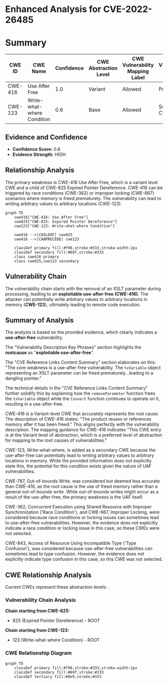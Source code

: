 # Enhanced Analysis for CVE-2022-26485

# Summary
| CWE ID | CWE Name | Confidence | CWE Abstraction Level | CWE Vulnerability Mapping Label | CWE-Vulnerability Mapping Notes |
|---|---|---|---|---|---|
| CWE-416 | Use After Free | 1.0 | Variant | Allowed | Primary CWE |
| CWE-123 | Write-what-where Condition | 0.6 | Base | Allowed | Secondary CWE |

## Evidence and Confidence

*   **Confidence Score:** 0.8
*   **Evidence Strength:** HIGH

## Relationship Analysis
The primary weakness is CWE-416 Use After Free, which is a variant level CWE and a child of CWE-825 Expired Pointer Dereference. CWE-416 can be triggered by race conditions (CWE-362) or improper locking (CWE-667) scenarios where memory is freed prematurely. The vulnerability can lead to writing arbitrary values to arbitrary locations (CWE-123).

```mermaid
graph TD
    cwe416["CWE-416: Use After Free"]
    cwe825["CWE-825: Expired Pointer Dereference"]
    cwe123["CWE-123: Write-what-where Condition"]

    cwe416 -->|CHILDOF| cwe825
    cwe416 -->|CANPRECEDE| cwe123

    classDef primary fill:#f96,stroke:#333,stroke-width:2px
    classDef secondary fill:#69f,stroke:#333
    class cwe416 primary
    class cwe825,cwe123 secondary
```

## Vulnerability Chain
The vulnerability chain starts with the removal of an XSLT parameter during processing, leading to an **exploitable use-after-free (CWE-416)**. The attacker can potentially write arbitrary values to arbitrary locations in memory (**CWE-123**), ultimately leading to remote code execution.

## Summary of Analysis
The analysis is based on the provided evidence, which clearly indicates a **use-after-free** vulnerability.

The "Vulnerability Description Key Phrases" section highlights the **rootcause** as "**exploitable use-after-free**".

The "CVE Reference Links Content Summary" section elaborates on this: "The core weakness is a use-after-free vulnerability. The `txVariable` object representing an XSLT parameter can be freed prematurely...leading to a dangling pointer."

The technical details in the "CVE Reference Links Content Summary" further solidify this by explaining how the `removeParameter` function frees the `txVariable` object while the `Convert` function continues to operate on it, resulting in a use-after-free.

CWE-416 is a Variant-level CWE that accurately represents the root cause. The description of CWE-416 states: "The product reuses or references memory after it has been freed." This aligns perfectly with the vulnerability description. The mapping guidance for CWE-416 indicates "This CWE entry is at the Variant level of abstraction, which is a preferred level of abstraction for mapping to the root causes of vulnerabilities."

CWE-123, Write-what-where, is added as a secondary CWE because the use-after-free can potentially lead to writing arbitrary values to arbitrary locations in memory. While the provided information does not explicitly state this, the potential for this condition exists given the nature of UAF vulnerabilities.

CWE-787, Out-of-bounds Write, was considered but deemed less accurate than CWE-416, as the root cause is the use of freed memory rather than a general out-of-bounds write. While out-of-bounds writes might occur as a result of the use-after-free, the primary weakness is the UAF itself.

CWE-362, Concurrent Execution using Shared Resource with Improper Synchronization ('Race Condition'), and CWE-667, Improper Locking, were considered because race conditions or locking issues can sometimes lead to use-after-free vulnerabilities. However, the evidence does not explicitly indicate a race condition or locking issue in this case, so these CWEs were not selected.

CWE-843, Access of Resource Using Incompatible Type ('Type Confusion'), was considered because use-after-free vulnerabilities can sometimes lead to type confusion. However, the evidence does not explicitly indicate type confusion in this case, so this CWE was not selected.


## CWE Relationship Analysis

Current CWEs represent these abstraction levels: .


### Vulnerability Chain Analysis

**Chain starting from CWE-825:**
- 825 (Expired Pointer Dereference) - ROOT


**Chain starting from CWE-123:**
- 123 (Write-what-where Condition) - ROOT



### CWE Relationship Diagram

```mermaid
graph TD
    classDef primary fill:#f96,stroke:#333,stroke-width:2px
    classDef secondary fill:#69f,stroke:#333
    classDef tertiary fill:#9e9,stroke:#333
```